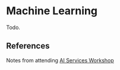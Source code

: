# Machine Learning

Todo.

## References

Notes from attending [AI Services Workshop](https://github.com/martinkearn/AI-Services-Workshop)